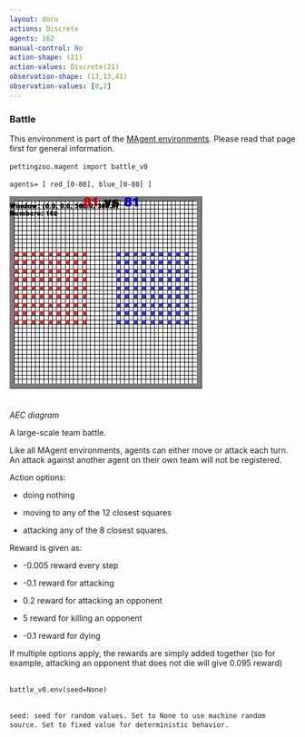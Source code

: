 ```yaml
---
layout: docu
actions: Discrete
agents: 162
manual-control: No
action-shape: (21)
action-values: Discrete(21)
observation-shape: (13,13,41)
observation-values: [0,2]
---
```



### Battle



This environment is part of the [MAgent environments](../magent). Please read that page first for general information.





`pettingzoo.magent import battle_v0`



`agents= [ red_[0-80], blue_[0-80] ]`



![](magent_battle.gif)



*AEC diagram*



A large-scale team battle.



Like all MAgent environments, agents can either move or attack each turn. An attack against another agent on their own team will not be registered.



Action options:



* doing nothing

* moving to any of the 12 closest squares

* attacking any of the 8 closest squares.



Reward is given as:



* -0.005 reward every step

* -0.1 reward for attacking

* 0.2 reward for attacking an opponent

* 5 reward for killing an opponent

* -0.1 reward for dying



If multiple options apply, the rewards are simply added together (so for example, attacking an opponent that does not die will give 0.095 reward)



```

battle_v0.env(seed=None)

```



```

seed: seed for random values. Set to None to use machine random source. Set to fixed value for deterministic behavior.

```
